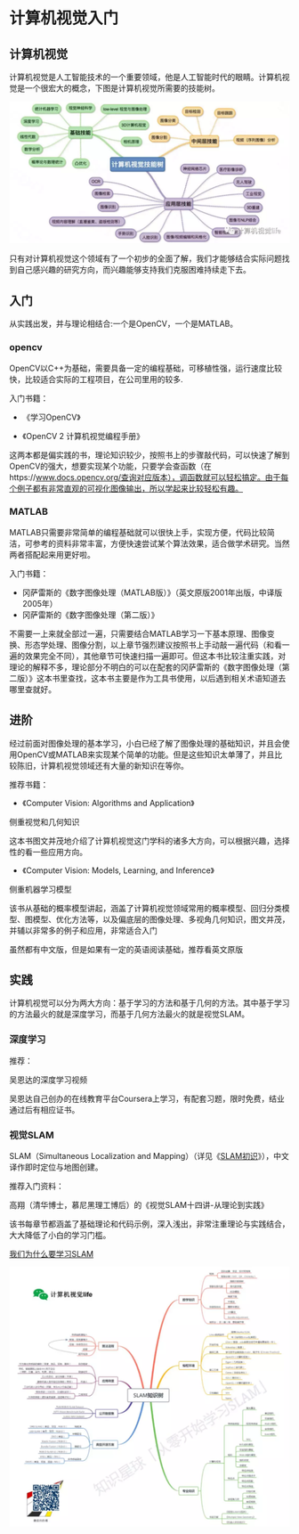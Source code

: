 # 计算机视觉入门

## 计算机视觉

计算机视觉是人工智能技术的一个重要领域，他是人工智能时代的眼睛。计算机视觉是一个很宏大的概念，下图是计算机视觉所需要的技能树。

![img](../typora-pic/640.webp)

只有对计算机视觉这个领域有了一个初步的全面了解，我们才能够结合实际问题找到自己感兴趣的研究方向，而兴趣能够支持我们克服困难持续走下去。

## 入门

  从实践出发，并与理论相结合:一个是OpenCV，一个是MATLAB。

### opencv

OpenCV以C++为基础，需要具备一定的编程基础，可移植性强，运行速度比较快，比较适合实际的工程项目，在公司里用的较多.

入门书籍：

* 《学习OpenCV》

* 《OpenCV 2 计算机视觉编程手册》

这两本都是偏实践的书，理论知识较少，按照书上的步骤敲代码，可以快速了解到OpenCV的强大，想要实现某个功能，只要学会查函数（在https://www.docs.opencv.org/查询对应版本），调函数就可以轻松搞定。由于每个例子都有非常直观的可视化图像输出，所以学起来比较轻松有趣。

### MATLAB

MATLAB只需要非常简单的编程基础就可以很快上手，实现方便，代码比较简洁，可参考的资料非常丰富，方便快速尝试某个算法效果，适合做学术研究。当然两者搭配起来用更好啦。

入门书籍：

* 冈萨雷斯的《数字图像处理（MATLAB版）》（英文原版2001年出版，中译版2005年）
* 冈萨雷斯的《数字图像处理（第二版）》

不需要一上来就全部过一遍，只需要结合MATLAB学习一下基本原理、图像变换、形态学处理、图像分割，以上章节强烈建议按照书上手动敲一遍代码（和看一遍的效果完全不同），其他章节可快速扫描一遍即可。但这本书比较注重实践，对理论的解释不多，理论部分不明白的可以在配套的冈萨雷斯的《数字图像处理（第二版）》这本书里查找，这本书主要是作为工具书使用，以后遇到相关术语知道去哪里查就好。

## 进阶

经过前面对图像处理的基本学习，小白已经了解了图像处理的基础知识，并且会使用OpenCV或MATLAB来实现某个简单的功能。但是这些知识太单薄了，并且比较陈旧，计算机视觉领域还有大量的新知识在等你。

推荐书籍：

* 《Computer Vision: Algorithms and Application》

侧重视觉和几何知识 

这本书图文并茂地介绍了计算机视觉这门学科的诸多大方向，可以根据兴趣，选择性的看一些应用方向。

* 《Computer Vision: Models, Learning, and Inference》

侧重机器学习模型

该书从基础的概率模型讲起，涵盖了计算机视觉领域常用的概率模型、回归分类模型、图模型、优化方法等，以及偏底层的图像处理、多视角几何知识，图文并茂，并辅以非常多的例子和应用，非常适合入门

虽然都有中文版，但是如果有一定的英语阅读基础，推荐看英文原版

## 实践

计算机视觉可以分为两大方向：基于学习的方法和基于几何的方法。其中基于学习的方法最火的就是深度学习，而基于几何方法最火的就是视觉SLAM。

### 深度学习



  推荐：

吴恩达的深度学习视频

吴恩达自己创办的在线教育平台Coursera上学习，有配套习题，限时免费，结业通过后有相应证书。

### 视觉SLAM

SLAM（Simultaneous Localization and Mapping）（详见《[SLAM初识](http://mp.weixin.qq.com/s?__biz=MzIxOTczOTM4NA==&mid=2247484292&idx=1&sn=75799d2b2fc901dc965032333934ecda&chksm=97d7e613a0a06f054d4d32ff1733a07e0c0389abd032adc65d506e3070628a5db6c6caf6e154&scene=21#wechat_redirect)》），中文译作即时定位与地图创建。

推荐入门资料：

高翔（清华博士，慕尼黑理工博后）的《视觉SLAM十四讲-从理论到实践》

该书每章节都涵盖了基础理论和代码示例，深入浅出，非常注重理论与实践结合，大大降低了小白的学习门槛。

[我们为什么要学习SLAM](<https://mp.weixin.qq.com/s?__biz=MzIxOTczOTM4NA==&mid=2247485792&idx=1&sn=358b9bea94cf31b976abc3c12b28f4d7&chksm=97d7ecf7a0a065e1664469c22adce35e6d919d74f5ab95693c8921241f3fefe37fb571527e10&scene=21#wechat_redir![img](https://mmbiz.qpic.cn/mmbiz_png/rqpicxXx8cNnIfBvK80z0AGMUzibiaYcp48RlZpA8VlEkrytZYq2Dvibz20h6DzM5jKuC7u7jBEZuYqVV8SXq6eNGg/640?wx_fmt=png&tp=webp&wxfrom=5&wx_lazy=1&wx_co=1)ect>)

![img](../typora-pic/640-1573550506182.webp)

